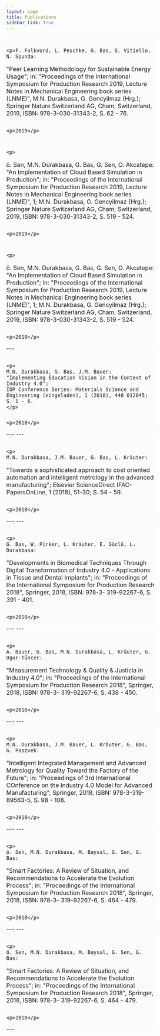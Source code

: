 ```yaml
---
layout: page
title: Publications
sidebar_link: true
---
```


<script type='text/javascript' src='https://d1bxh8uas1mnw7.cloudfront.net/assets/embed.js'></script>

 <script async src="https://badge.dimensions.ai/badge.js" charset="utf-8"></script>
 <font size="3">



  <article class="post-body">
 <div style="display: inline">
 <div style="display: inline" data-badge-popover="right" data-badge-type="donut" data-doi="10.1016/j.ifacol.2015.12.077" data-hide-no-mentions="true" class="altmetric-embed"></div>
<html>
<head>
<meta name="viewport" content="width=device-width, initial-scale=1">
<style>
* {
  box-sizing: border-box;
}

/* Create three unequal columns that floats next to each other */
.column {
  float: left;
  padding: 10px;
  height: auto; /* Should be removed. Only for demonstration */
}

.left, .right {
  width:10px ;
}

.middle {
  width: 80%;
}

/* Clear floats after the columns */
.row:after {
  content: "";
  display: table;
  clear: both;
}
</style>
</head>
<body>

<div class="row">
  <div class="column left" style="background-color:#fbfbfb;">
    <p><span class="__dimensions_badge_embed__" data-doi="10.1016/j.ifacol.2015.12.077" data-style="small_rectangle"></span></p>
  </div>
  <div class="column middle" style="background-color:#fbfbfb;">

    <p>F. Folkvord, L. Peschke, G. Bas, S. Vitiello, N. Spunda:
"Peer Learning Methodology for Sustainable Energy Usage";
in: "Proceedings of the International Symposium for Production Research 2019, Lecture Notes in Mechanical Engineering book series (LNME)", M.N. Durakbasa, G. Gencyilmaz (Hrg.); Springer Nature Switzerland AG, Cham, Switzerland, 2019, ISBN: 978-3-030-31343-2, S. 62 - 76.</p>
  </div>
  <div class="column right" style="background-color:#fbfbfb;">

    <p>2019</p>
  </div>
</div>


<div class="row">
  <div class="column left" style="background-color:#fbfbfb;">
    <p><span class="__dimensions_badge_embed__" data-doi="10.1016/j.ifacol.2015.12.077" data-style="small_rectangle"></span></p>
  </div>
  <div class="column middle" style="background-color:#fbfbfb;">

    <p>
ö. Sen, M.N. Durakbasa, G. Bas, G. Sen, O. Akcatepe:
"An Implementation of Cloud Based Simulation in Production";
in: "Proceedings of the International Symposium for Production Research 2019, Lecture Notes in Mechanical Engineering book series (LNME)", 1; M.N. Durakbasa, G. Gencyilmaz (Hrg.); Springer Nature Switzerland AG, Cham, Switzerland, 2019, ISBN: 978-3-030-31343-2, S. 519 - 524.
    </p>
  </div>
  <div class="column right" style="background-color:#fbfbfb;">

    <p>2019</p>
  </div>
</div>

<div class="row">
  <div class="column left" style="background-color:#fbfbfb;">
    <p><span class="__dimensions_badge_embed__" data-doi="10.1016/j.ifacol.2015.12.077" data-style="small_rectangle"></span></p>
  </div>
  <div class="column middle" style="background-color:#fbfbfb;">

    <p>
ö. Sen, M.N. Durakbasa, G. Bas, G. Sen, O. Akcatepe:
"An Implementation of Cloud Based Simulation in Production";
in: "Proceedings of the International Symposium for Production Research 2019, Lecture Notes in Mechanical Engineering book series (LNME)", 1; M.N. Durakbasa, G. Gencyilmaz (Hrg.); Springer Nature Switzerland AG, Cham, Switzerland, 2019, ISBN: 978-3-030-31343-2, S. 519 - 524.
    </p>
  </div>
  <div class="column right" style="background-color:#fbfbfb;">

    <p>2019</p>
  </div>
</div>
---
<div class="row">
  <div class="column left" style="background-color:#fbfbfb;">
    <p><span class="__dimensions_badge_embed__" data-doi="10.1016/j.ifacol.2015.12.077" data-style="small_rectangle"></span></p>
  </div>
  <div class="column middle" style="background-color:#fbfbfb;">

    <p>
    M.N. Durakbasa, G. Bas, J.M. Bauer:
    "Implementing Education Vision in the Context of Industry 4.0";
    IOP Conference Series: Materials Science and Engineering (eingeladen), 1 (2018), 448 012045; S. 1 - 6.
    </p>
  </div>
  <div class="column right" style="background-color:#fbfbfb;">

    <p>2018</p>
  </div>
</div>
---
---
<div class="row">
  <div class="column left" style="background-color:#fbfbfb;">
    <p><span class="__dimensions_badge_embed__" data-doi="10.1016/j.ifacol.2015.12.077" data-style="small_rectangle"></span></p>
  </div>
  <div class="column middle" style="background-color:#fbfbfb;">

    <p>
    M.N. Durakbasa, J.M. Bauer, G. Bas, L. Kräuter:
"Towards a sophisticated approach to cost oriented automation and intelligent metrology in the advanced manufacturing";
Elsevier ScienceDirect IFAC-PapersOnLine, 1 (2018), 51-30; S. 54 - 59.
    </p>
  </div>
  <div class="column right" style="background-color:#fbfbfb;">

    <p>2018</p>
  </div>
</div>
---
---
<div class="row">
  <div class="column left" style="background-color:#fbfbfb;">
    <p><span class="__dimensions_badge_embed__" data-doi="10.1016/j.ifacol.2015.12.077" data-style="small_rectangle"></span></p>
  </div>
  <div class="column middle" style="background-color:#fbfbfb;">

    <p>
    G. Bas, W. Pirker, L. Kräuter, E. Güclü, L. Durakbasa:
"Developments in Biomedical Techniques Through Digital Transformation of Industry 4.0 - Applications in Tissue and Dental Implants";
in: "Proceedings of the International Symposium for Production Research 2018", Springer, 2018, ISBN: 978-3- 319-92267-6, S. 391 - 401.
    </p>
  </div>
  <div class="column right" style="background-color:#fbfbfb;">

    <p>2018</p>
  </div>
</div>
---
---
<div class="row">
  <div class="column left" style="background-color:#fbfbfb;">
    <p><span class="__dimensions_badge_embed__" data-doi="10.1016/j.ifacol.2015.12.077" data-style="small_rectangle"></span></p>
  </div>
  <div class="column middle" style="background-color:#fbfbfb;">

    <p>
    A. Bauer, G. Bas, M.N. Durakbasa, L. Kräuter, G. Ugur-Tüncer:
"Measurement Technology & Quality & Justicia in Industry 4.0";
in: "Proceedings of the International Symposium for Production Research 2018", Springer, 2018, ISBN: 978-3- 319-92267-6, S. 438 - 450.
    </p>
  </div>
  <div class="column right" style="background-color:#fbfbfb;">

    <p>2018</p>
  </div>
</div>
---
---
<div class="row">
  <div class="column left" style="background-color:#fbfbfb;">
    <p><span class="__dimensions_badge_embed__" data-doi="10.1016/j.ifacol.2015.12.077" data-style="small_rectangle"></span></p>
  </div>
  <div class="column middle" style="background-color:#fbfbfb;">

    <p>
    M.N. Durakbasa, J.M. Bauer, L. Kräuter, G. Bas, G. Poszvek:
"Intelligent Integrated Management and Advanced Metrology for Quality Toward the Factory of the Future";
in: "Proceedings of 3rd International COnference on the Industry 4.0 Model for Advanced Manufacturing", Springer, 2018, ISBN: 978-3-319-89563-5, S. 98 - 108.
    </p>
  </div>
  <div class="column right" style="background-color:#fbfbfb;">

    <p>2018</p>
  </div>
</div>
---
---
<div class="row">
  <div class="column left" style="background-color:#fbfbfb;">
    <p><span class="__dimensions_badge_embed__" data-doi="10.1016/j.ifacol.2015.12.077" data-style="small_rectangle"></span></p>
  </div>
  <div class="column middle" style="background-color:#fbfbfb;">

    <p>
    ö. Sen, M.N. Durakbasa, M. Baysal, G. Sen, G. Bas:
"Smart Factories: A Review of Situation, and Recommendations to Accelerate the Evolution Process";
in: "Proceedings of the International Symposium for Production Research 2018", Springer, 2018, ISBN: 978-3- 319-92267-6, S. 464 - 479.
    </p>
  </div>
  <div class="column right" style="background-color:#fbfbfb;">

    <p>2018</p>
  </div>
</div>
---
---
<div class="row">
  <div class="column left" style="background-color:#fbfbfb;">
    <p><span class="__dimensions_badge_embed__" data-doi="10.1016/j.ifacol.2015.12.077" data-style="small_rectangle"></span></p>
  </div>
  <div class="column middle" style="background-color:#fbfbfb;">

    <p>
    ö. Sen, M.N. Durakbasa, M. Baysal, G. Sen, G. Bas:
"Smart Factories: A Review of Situation, and Recommendations to Accelerate the Evolution Process";
in: "Proceedings of the International Symposium for Production Research 2018", Springer, 2018, ISBN: 978-3- 319-92267-6, S. 464 - 479.
    </p>
  </div>
  <div class="column right" style="background-color:#fbfbfb;">

    <p>2018</p>
  </div>
</div>
---
</body>
</html>
